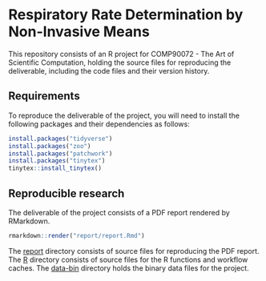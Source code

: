 
<!-- README.md is generated from README.Rmd. Please edit that file -->

# Respiratory Rate Determination by Non-Invasive Means

This repository consists of an R project for COMP90072 - The Art of
Scientific Computation, holding the source files for reproducing the
deliverable, including the code files and their version history.

## Requirements

To reproduce the deliverable of the project, you will need to install
the following packages and their dependencies as follows:

``` r
install.packages("tidyverse")
install.packages("zoo")
install.packages("patchwork")
install.packages("tinytex")
tinytex::install_tinytex()
```

## Reproducible research

The deliverable of the project consists of a PDF report rendered by
RMarkdown.

``` r
rmarkdown::render("report/report.Rmd")
```

The [report](https://github.com/szmsu2011/comp90072/tree/main/report)
directory consists of source files for reproducing the PDF report. The
[R](https://github.com/szmsu2011/comp90072/tree/main/R) directory
consists of source files for the R functions and workflow caches. The
[data-bin](https://github.com/szmsu2011/comp90072/tree/main/data-bin)
directory holds the binary data files for the project.
